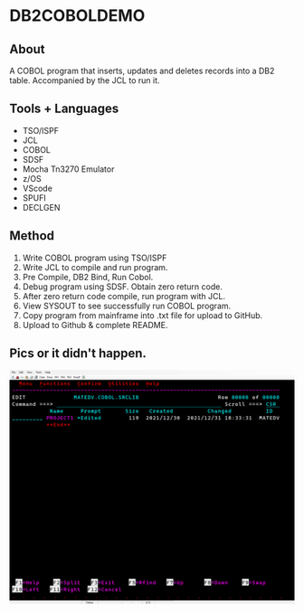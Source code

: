 # DB2COBOLDEMO

## About
A COBOL program that inserts, updates and deletes records into a DB2 table. Accompanied by the JCL to run it.

## Tools + Languages
* TSO/ISPF
* JCL
* COBOL
* SDSF
* Mocha Tn3270 Emulator
* z/OS
* VScode
* SPUFI
* DECLGEN

## Method
1. Write COBOL program using TSO/ISPF
2. Write JCL to compile and run program.
3. Pre Compile, DB2 Bind, Run Cobol.
4. Debug program using SDSF. Obtain zero return code.
5. After zero return code compile, run program with JCL.
6. View SYSOUT to see successfully run COBOL program.
7. Copy program from mainframe into .txt file for upload to GitHub. 
8. Upload to Github & complete README.

## Pics or it didn't happen.
![Alt text](/GIF/DB2DEMOGIF.gif?raw=true "Method Gif")
